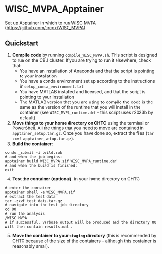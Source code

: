 # WISC_MVPA_Apptainer
Set up Apptainer in which to run WISC MVPA (https://github.com/crcox/WISC_MVPA). 

## Quickstart

1. **Compile code** by running `compile_WISC_MVPA.sh`. This script is designed to run on the CBU cluster. If you are trying to run it elsewhere, check that:
	- You have an installation of Anaconda and that the script is pointing to your installation
	- You have a conda environment set up according to the instructions in `setup_conda_environment.txt`
	- You have MATLAB installed and licensed, and that the script is pointing to your installation
	- The MATLAB version that you are using to compile the code is the same as the version of the runtime that you will install in the container (see `WISC_MVPA_runtime.def` - this script uses r2023b by default)
2. **Move things to your home directory on CHTC** using the terminal or PowerShell. All the things that you need to move are contained in `apptainer_setup.tar.gz`. Once you have done so, extract the files (`tar zxvf apptainer_setup.tar.gz`).
3. **Build the container**:
```
condor_submit -i build.sub
# and when the job begins:
apptainer build WISC_MVPA.sif WISC_MVPA_runtime.def
# and when the build is finished:
exit
```
4. **Test the container (optional)**. In your home directory on CHTC:
```
# enter the container
apptainer shell -e WISC_MVPA.sif
# extract the test data
tar -zxvf test_data.tar.gz
# navigate into the test job directory
cd 00
# run the analysis
/WISC_MVPA
# if successful, verbose output will be produced and the directory 00 will then contain results.mat .
```
5. **Move the container to your `staging` directory** (this is recommended by CHTC because of the size of the containers - although this container is reasonably small). 
